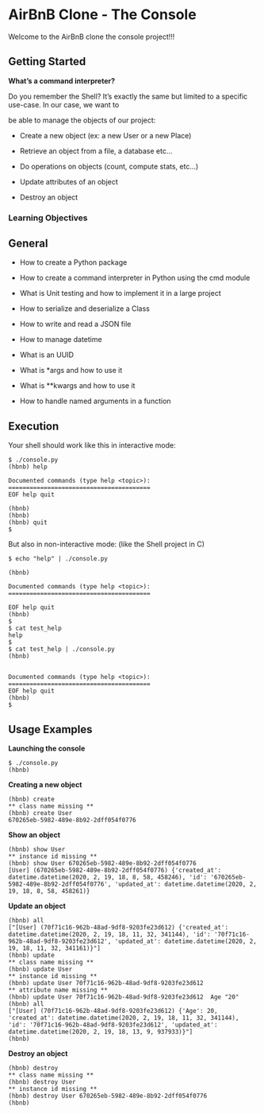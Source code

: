 # AirBnB Clone - The Console


  
Welcome to the AirBnB clone the console project!!!
  

## Getting Started

 
**What’s a command interpreter?**

Do you remember the Shell? It’s exactly the same but limited to a specific use-case. In our case, we want to

be able to manage the objects of our project:

  

- Create a new object (ex: a new User or a new Place)

- Retrieve an object from a file, a database etc…

- Do operations on objects (count, compute stats, etc…)

- Update attributes of an object

- Destroy an object

  

### Learning Objectives

  

## General

 - How to create a Python package
   
  - How to create a command interpreter in Python using the cmd module
   
   - What is Unit testing and how to implement it in a large project
   
   - How to serialize and deserialize a Class
   
   - How to write and read a JSON file
   
   - How to manage datetime
   
   - What is an UUID
   
   - What is *args and how to use it
   
   - What is **kwargs and how to use it
   
   - How to handle named arguments in a function

  
  

## Execution

  
Your shell should work like this in interactive mode:

  
```
$ ./console.py
(hbnb) help

Documented commands (type help <topic>):
========================================
EOF help quit

(hbnb)
(hbnb)
(hbnb) quit
$
```

But also in non-interactive mode: (like the Shell project in C)

```
$ echo "help" | ./console.py

(hbnb)

Documented commands (type help <topic>):
========================================

EOF help quit
(hbnb)
$
$ cat test_help
help
$
$ cat test_help | ./console.py
(hbnb)

  
Documented commands (type help <topic>):
========================================
EOF help quit
(hbnb)
$

```

## Usage Examples

**Launching the console**
```
$ ./console.py
(hbnb) 
```
**Creating a new object**
```
(hbnb) create
** class name missing **
(hbnb) create User
670265eb-5982-489e-8b92-2dff054f0776
```
**Show an object**
```
(hbnb) show User
** instance id missing **
(hbnb) show User 670265eb-5982-489e-8b92-2dff054f0776
[User] (670265eb-5982-489e-8b92-2dff054f0776) {'created_at': datetime.datetime(2020, 2, 19, 18, 8, 58, 458246), 'id': '670265eb-5982-489e-8b92-2dff054f0776', 'updated_at': datetime.datetime(2020, 2, 19, 18, 8, 58, 458261)}
```
**Update an object**
```
(hbnb) all
["[User] (70f71c16-962b-48ad-9df8-9203fe23d612) {'created_at': datetime.datetime(2020, 2, 19, 18, 11, 32, 341144), 'id': '70f71c16-962b-48ad-9df8-9203fe23d612', 'updated_at': datetime.datetime(2020, 2, 19, 18, 11, 32, 341161)}"]
(hbnb) update
** class name missing **
(hbnb) update User
** instance id missing **
(hbnb) update User 70f71c16-962b-48ad-9df8-9203fe23d612
** attribute name missing **
(hbnb) update User 70f71c16-962b-48ad-9df8-9203fe23d612  Age "20"
(hbnb) all
["[User] (70f71c16-962b-48ad-9df8-9203fe23d612) {'Age': 20, 'created_at': datetime.datetime(2020, 2, 19, 18, 11, 32, 341144), 'id': '70f71c16-962b-48ad-9df8-9203fe23d612', 'updated_at': datetime.datetime(2020, 2, 19, 18, 13, 9, 937933)}"]
(hbnb)
```
**Destroy an object**
```
(hbnb) destroy
** class name missing **
(hbnb) destroy User
** instance id missing **
(hbnb) destroy User 670265eb-5982-489e-8b92-2dff054f0776
(hbnb)
```
